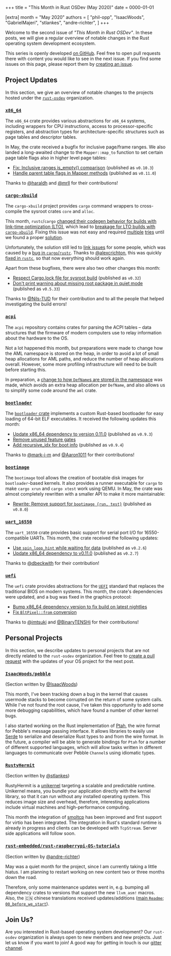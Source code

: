+++
title = "This Month in Rust OSDev (May 2020)"
date = 0000-01-01

[extra]
month = "May 2020"
authors = [
    "phil-opp",
    "IsaacWoods",
    "GabrielMajeri",
    "stlankes",
    "andre-richter",
]
+++

Welcome to the second issue of _"This Month in Rust OSDev"_. In these posts, we will give a regular overview of notable changes in the Rust operating system development ecosystem.

<!-- more -->

This series is openly developed [on GitHub](https://github.com/rust-osdev/homepage/). Feel free to open pull requests there with content you would like to see in the next issue. If you find some issues on this page, please report them by [creating an issue](https://github.com/rust-osdev/homepage/issues/new).

<!--
    This is a draft for the upcoming "This Month in Rust OSDev (May 2020)" post.
    Feel free to create pull requests against the `next` branch to add your
    content here.

    Please take a look at the past posts on https://rust-osdev.com/ to see the
    general structure of these posts.
-->

<!--

## News and Blog Posts

We try to collect posts that are relevant to Rust-based OS development each month. Please create pull requests for any posts that you want linked in the next issue.

-->

## Project Updates

In this section, we give an overview of notable changes to the projects hosted under the [`rust-osdev`] organization.

[`rust-osdev`]: https://github.com/rust-osdev/about

### [`x86_64`](https://github.com/rust-osdev/x86_64)

The `x86_64` crate provides various abstractions for `x86_64` systems, including wrappers for CPU instructions, access to processor-specific registers, and abstraction types for architecture-specific structures such as page tables and descriptor tables.

In May, the crate received a bugfix for inclusive page/frame ranges. We also landed a long-awaited change to the `Mapper::map_to` function to set certain page table flags also in higher level page tables:

- [Fix: Inclusive ranges is_empty() comparison](https://github.com/rust-osdev/x86_64/pull/156) <span class="gray">(published as `v0.10.3`)</span>
- [Handle parent table flags in Mapper methods](https://github.com/rust-osdev/x86_64/pull/114) <span class="gray">(published as `v0.11.0`)</span>

Thanks to [@haraldh](https://github.com/haraldh) and [@mrll](https://github.com/mrll) for their contributions!

### [`cargo-xbuild`](https://github.com/rust-osdev/cargo-xbuild)

The `cargo-xbuild` project provides `cargo` command wrappers to cross-compile the sysroot crates `core` and `alloc`.

This month, `rustc`/`cargo` [changed their codegen behavior for builds with link-time optimization (LTO)](https://github.com/rust-lang/cargo/pull/8192), which lead to [breakage for LTO builds with `cargo-xbuild`](https://github.com/rust-osdev/cargo-xbuild/issues/69). Fixing this issue was not easy and required [multiple](https://github.com/rust-osdev/cargo-xbuild/pull/70) [tries](https://github.com/rust-osdev/cargo-xbuild/pull/71) until we found a proper [solution](https://github.com/rust-osdev/cargo-xbuild/pull/73).

Unfortunately, the solution still led to [link issues](https://github.com/rust-osdev/cargo-xbuild/issues/72) for some people, which was caused by a [bug in `cargo`/`rustc`](https://github.com/rust-lang/cargo/issues/8239). Thanks to [@alexcrichton](https://github.com/alexcrichton), this was quickly [fixed in `rustc`](https://github.com/rust-lang/rust/pull/72325), so that now everything should work again.

Apart from these bugfixes, there were also two other changes this month:

- [Respect Cargo.lock file for sysroot build](https://github.com/rust-osdev/cargo-xbuild/pull/75) <span class="gray">(published as `v0.32`)</span>
- [Don't print warning about missing root package in quiet mode](https://github.com/rust-osdev/cargo-xbuild/pull/79) <span class="gray">(published as `v0.5.33`)</span>

Thanks to [@Nils-TUD](https://github.com/Nils-TUD) for their contribution and to all the people that helped investigating the build errors!

### [`acpi`](https://github.com/rust-osdev/acpi)

The `acpi` repository contains crates for parsing the ACPI tables – data structures that the firmware of modern
computers use to relay information about the hardware to the OS.

Not a lot happened this month, but preparations
were made to change how the AML namespace is stored on the heap, in order to avoid a lot of small heap allocations
for AML paths, and reduce the number of heap allocations overall. However, some more profiling infrastructure will
need to be built before starting this.

In preparation, a [change to how `DefName`s are stored in the namespace](https://github.com/rust-osdev/acpi/commit/3b08721981d85e7bd82124db8c72e0c31d243771) was made, which avoids an extra heap
allocation per `DefName`, and also allows us to simplify some code around the `aml` crate.

### [`bootloader`](https://github.com/rust-osdev/bootloader)

The [`bootloader` crate](https://github.com/rust-osdev/bootloader) implements a custom Rust-based bootloader for easy loading of 64-bit ELF executables. It received the following updates this month:

- [Update x86_64 dependency to version 0.11.0](https://github.com/rust-osdev/bootloader/pull/117) <span class="gray">(published as `v0.9.3`)</span>
- [Remove unused feature gates](https://github.com/rust-osdev/bootloader/pull/118)
- [Add recursive_idx for boot info](https://github.com/rust-osdev/bootloader/pull/116) <span class="gray">(published as `v0.9.4`)</span>

Thanks to [@mark-i-m](https://github.com/mark-i-m) and [@Aaron1011](https://github.com/Aaron1011) for their contributions!

### [`bootimage`](https://github.com/rust-osdev/bootimage)

The `bootimage` tool allows the creation of bootable disk images for `bootloader`-based kernels. It also provides a runner executable for `cargo` to make `cargo xrun` and `cargo xtest` work using QEMU. In May, the crate was almost completely rewritten with a smaller API to make it more maintainable:

- [Rewrite: Remove support for `bootimage {run, test}`](https://github.com/rust-osdev/bootimage/pull/55) <span class="gray">(published as `v0.8.0`)</span>

### [`uart_16550`](https://github.com/rust-osdev/uart_16550)

The `uart_16550` crate provides basic support for serial port I/O for 16550-compatible UARTs. This month, the crate received the following updates:

- [Use `spin_loop_hint` while waiting for data](https://github.com/rust-osdev/uart_16550/pull/9) <span class="gray">(published as `v0.2.6`)</span>
- [Update x86_64 dependency to v0.11.0](https://github.com/rust-osdev/uart_16550/commit/7faedcab2d266e758913d394c499db8dc2d40aed) <span class="gray">(published as `v0.2.7`)</span>

Thanks to [@dbeckwith](https://github.com/dbeckwith) for their contribution!

### [`uefi`](https://github.com/rust-osdev/uefi-rs)

The `uefi` crate provides abstractions for the [`UEFI`](https://en.wikipedia.org/wiki/Unified_Extensible_Firmware_Interface) standard that replaces the traditional BIOS on modern systems. This month, the crate's dependencies were updated, and a bug was fixed in the graphics protocol:

- [Bump x86_64 dependency version to fix build on latest nightlies](https://github.com/rust-osdev/uefi-rs/pull/134)
- [Fix `BltPixel::from` conversion](https://github.com/rust-osdev/uefi-rs/pull/135)

Thanks to [@imtsuki](https://github.com/imtsuki) and [@BinaryTENSHi](https://github.com/BinaryTENSHi) for their contributions!

<!--
## New Projects

There are a number of new projects in the `rust-osdev` organization:
-->

## Personal Projects

In this section, we describe updates to personal projects that are not directly related to the `rust-osdev` organization. Feel free to [create a pull request](https://github.com/rust-osdev/homepage/pulls) with the updates of your OS project for the next post.

### [`IsaacWoods/pebble`](https://github.com/IsaacWoods/pebble)

<span class="gray">(Section written by [@IsaacWoods](https://github.com/IsaacWoods))</span>

This month, I've been tracking down a bug in the kernel that causes usermode stacks to become corrupted on the
return of some system calls. While I've not found the root cause, I've taken this opportunity to add some more
debugging capabilities, which have found a number of other kernel bugs.

I also started working on the Rust implementation of [Ptah](https://github.com/IsaacWoods/pebble/tree/master/lib/ptah/src),
the wire format for Pebble's message passing interface. It allows libraries to easily use [Serde](https://serde.rs/) to
serialize and deserialize Rust types to and from the wire format. In the future, a compiler will be able to
generate bindings for `Ptah` for a number of different supported languages, which will allow tasks written in
different languages to communicate over Pebble `Channel`s using idiomatic types.

### [`RustyHermit`](https://github.com/hermitcore/rusty-hermit)

<span class="gray">(Section written by [@stlankes](https://github.com/stlankes))</span>

RustyHermit is a [unikernel](http://unikernel.org) targeting a scalable and predictable runtime. Unikernel means, you bundle your application directly with the kernel library, so that it can run without any installed operating system.
This reduces image size and overhead, therefore, interesting applications include virtual machines and high-performance computing.

This month the integration of [smoltcp](https://github.com/smoltcp-rs/smoltcp) has been improved and first support for virtio has been integrated. The integration in Rust's standard runtime is already in progress and clients can be developed with `TcpStream`. Server side applications will follow soon.

### [`rust-embedded/rust-raspberrypi-OS-tutorials`](https://github.com/rust-embedded/rust-raspberrypi-OS-tutorials)

<span class="gray">(Section written by [@andre-richter](https://github.com/andre-richter))</span>

May was a quiet month for the project, since I am currently taking a little hiatus. I am planning to restart working on new content two or three months down the road.

Therefore, only some maintenance updates went in, e.g. bumping all dependency crates to versions that support the new `llvm_asm!` macros. Also, the :cn: chinese translations received updates/additions ([main `Readme`](https://github.com/rust-embedded/rust-raspberrypi-OS-tutorials/blob/master/README.CN.md); [`00_before_we_start`](https://github.com/rust-embedded/rust-raspberrypi-OS-tutorials/blob/master/00_before_we_start/README.CN.md)).

<!--
## Call for Participation
-->

## Join Us?

Are you interested in Rust-based operating system development? Our `rust-osdev` organization is always open to new members and new projects. Just let us know if you want to join! A good way for getting in touch is our [gitter channel](https://gitter.im/rust-osdev/Lobby).
